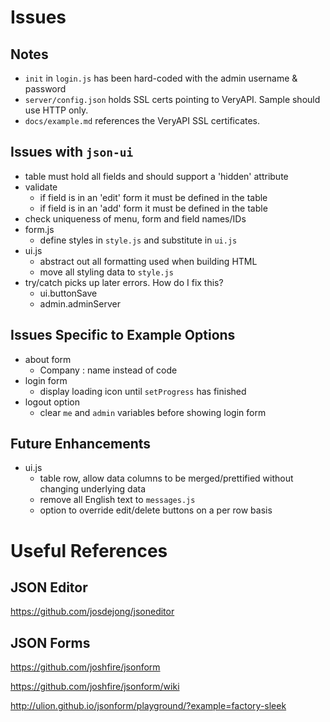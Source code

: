 # Issues

## Notes

- `init` in `login.js` has been hard-coded with the admin username & password
- `server/config.json` holds SSL certs pointing to VeryAPI. Sample should use HTTP only.
- `docs/example.md` references the VeryAPI SSL certificates.

## Issues with `json-ui`

- table must hold all fields and should support a 'hidden' attribute
- validate
	- if field is in an 'edit' form it must be defined in the table
	- if field is in an 'add' form it must be defined in the table
- check uniqueness of menu, form and field names/IDs
- form.js
	- define styles in `style.js` and substitute in `ui.js`
- ui.js
	- abstract out all formatting used when building HTML
	- move all styling data to `style.js`
- try/catch picks up later errors. How do I fix this?
	- ui.buttonSave 
	- admin.adminServer

## Issues Specific to Example Options

- about form
	- Company : name instead of code
- login form
	- display loading icon until `setProgress` has finished
- logout option
	- clear `me` and `admin` variables before showing login form

## Future Enhancements

- ui.js
	- table row, allow data columns to be merged/prettified without changing underlying data
	- remove all English text to `messages.js`
	- option to override edit/delete buttons on a per row basis

# Useful References

## JSON Editor

https://github.com/josdejong/jsoneditor

## JSON Forms

https://github.com/joshfire/jsonform

https://github.com/joshfire/jsonform/wiki

http://ulion.github.io/jsonform/playground/?example=factory-sleek
